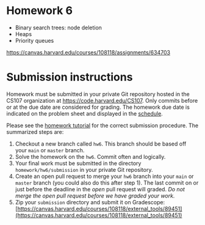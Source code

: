 # Homework 6

* Binary search trees: node deletion
* Heaps
* Priority queues

<https://canvas.harvard.edu/courses/108118/assignments/634703>

# Submission instructions

Homework must be submitted in your private Git repository hosted in the CS107
organization at <https://code.harvard.edu/CS107>. Only commits before or at the
due date are considered for grading. The homework due date is indicated on the
problem sheet and displayed in the
[schedule](https://harvard-iacs.github.io/2022-CS107/pages/schedule_static.html).

Please see the [homework
tutorial](https://harvard-iacs.github.io/2022-CS107/pages/tutorials.html#tutorial-hw)
for the correct submission procedure.  The summarized steps are:

1. Checkout a new branch called `hw6`.  This branch should be based off your
   `main` or `master` branch.
2. Solve the homework on the `hw6`.  Commit often and logically.
3. Your final work must be submitted in the directory
   `homework/hw6/submission` in your private Git repository.
4. Create an open pull request to merge your `hw6` branch into your `main` or
   `master` branch (you could also do this after step 1).  The last commit on or
   just before the deadline in the *open* pull request will graded.  *Do not
   merge the open pull request before we have graded your work.*
5. Zip your `submission` directory and submit it on Gradescope:
   [https://canvas.harvard.edu/courses/108118/external_tools/89451](https://canvas.harvard.edu/courses/108118/external_tools/89451)
